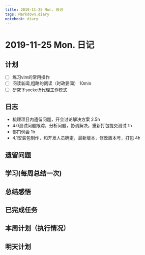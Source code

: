 ```yaml
---
title: 2019-11-25 Mon. 日记
tags: Markdown,diary
notebook: diary
---
```

# 2019-11-25 Mon. 日记

## 计划

- [ ] 练习vim的常用操作
- [ ] 阅读新闻,粗略的阅读（时政要闻）  10min
- [ ] 研究下socket5代理工作模式

## 日志

- 梳理项目内遗留问题，开会讨论解决方案 2.5h
- 4.0测试问题跟踪，分析问题，协调解决，重新打包提交测试 1h
- 部门例会 1h
- 4.1安装包制作，和开发人员确定，最新版本，修改版本号，打包 4h

## 遗留问题

## 学习(每周总结一次)

## 总结感悟

## 已完成任务

## 本周计划（执行情况）

## 明天计划



